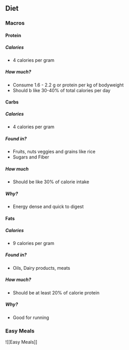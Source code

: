 ## Diet
### Macros
#### Protein
##### Calories
- 4 calories per gram
##### How much?
- Consume 1.6 - 2.2 g or protein per kg of bodyweight
- Should b like 30-40% of total calories per day
#### Carbs
##### Calories
- 4 calories per gram
##### Found in?
- Fruits, nuts veggies and grains like rice
- Sugars and Fiber
##### How much
- Should be like 30% of calorie intake
##### Why?
- Energy dense and quick to digest
#### Fats

##### Calories
- 9 calories per gram
##### Found in?
- Oils, Dairy products, meats
##### How much?
- Should be at least 20% of calorie protein
##### Why?
- Good for running


### Easy Meals

![[Easy Meals]]
